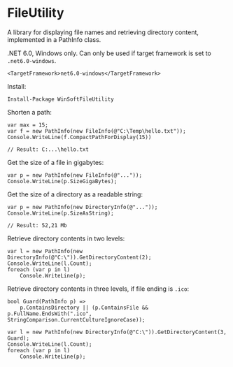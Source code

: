 # FileUtility

A library for displaying file names and retrieving directory content, implemented in a PathInfo class.

.NET 6.0, Windows only. Can only be used if target framework is set to `.net6.0-windows`.

```
<TargetFramework>net6.0-windows</TargetFramework>
```

Install:

```
Install-Package WinSoftFileUtility
```

Shorten a path:

```
var max = 15;
var f = new PathInfo(new FileInfo(@"C:\Temp\hello.txt"));
Console.WriteLine(f.CompactPathForDisplay(15))

// Result: C:...\hello.txt
```

Get the size of a file in gigabytes:

```
var p = new PathInfo(new FileInfo(@"..."));
Console.WriteLine(p.SizeGigaBytes);
```

Get the size of a directory as a readable string:

```
var p = new PathInfo(new DirectoryInfo(@"..."));
Console.WriteLine(p.SizeAsString);

// Result: 52,21 Mb
```


Retrieve directory contents in two levels:


```
var l = new PathInfo(new DirectoryInfo(@"C:\")).GetDirectoryContent(2);
Console.WriteLine(l.Count);
foreach (var p in l)
    Console.WriteLine(p);
```

Retrieve directory contents in three levels, if file ending is `.ico`:

```
bool Guard(PathInfo p) =>
    p.ContainsDirectory || (p.ContainsFile && p.FullName.EndsWith(".ico", StringComparison.CurrentCultureIgnoreCase));

var l = new PathInfo(new DirectoryInfo(@"C:\")).GetDirectoryContent(3, Guard);
Console.WriteLine(l.Count);
foreach (var p in l)
    Console.WriteLine(p);
```
